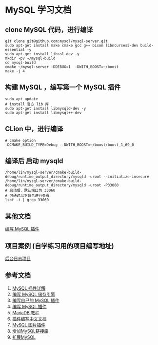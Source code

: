 # MySQL 学习文档

## clone MySQL 代码，进行编译
```
git clone git@github.com:mysql/mysql-server.git
sudo apt-get install make cmake gcc g++ bison libncurses5-dev build-essential -y
sudo apt-get install libssl-dev -y 
mkdir -pv ~/mysql-build
cd mysql-build 
cmake ~/mysql-server -DDEBUG=1  -DWITH_BOOST=~/boost
make -j 4
```

## 构建 MySQL ，编写第一个 MySQL 插件

```shell
sudo apt update
# install 官方 lib 库
sudo apt-get install libmysqld-dev -y
sudo apt-get install libmysql++-dev
```

## CLion 中，进行编译
```shell
# cmake option
-DCMAKE_BUILD_TYPE=Debug --DWITH_BOOST=~/boost/boost_1_69_0
```

## 编译后 启动 mysqld
```shell
/home/lin/mysql-server/cmake-build-debug/runtime_output_directory/mysqld -uroot --initialize-insecure
/home/lin/mysql-server/cmake-build-debug/runtime_output_directory/mysqld -uroot -P33060
# 启动后，默认端口为 33060
# 可通过以下命令进行查看
lsof -i | grep 33060
```

## 其他文档
[编写 MySQL 插件](./plugins/doc/README.md)

## 项目案例 (自学练习用的项目编写地址)
[后台日志项目](../console_log_plugin/console_log.cpp)


## 参考文档
1. [MySQL 插件详解](https://jin-yang.github.io/post/mysql-plugin.html)
2. [编写 MySQL 储存引擎](https://dev.mysql.com/doc/internals/en/custom-engine.html)
3. [编写自己的 MySQL 插件](https://dev.mysql.com/doc/refman/8.0/en/writing-plugins.html)
4. [编写 MySQL 插件](https://dev.mysql.com/doc/refman/8.0/en/writing-plugins-overview.html)
5. [MariaDB 教程](https://mariadb.com/kb/en/library/development-writing-plugins-for-mariadb/)
6. [插件编写中文文档](https://www.docs4dev.com/docs/zh/mysql/5.7/reference/writing-plugins.html#%E7%BC%96%E5%86%99%E6%8F%92%E4%BB%B6)
7. [MySQL 图片插件](https://github.com/netkiller/mysql-image-plugin/blob/master/CMakeLists.txt)
8. [增加MySQL链接库](https://stackoverflow.com/questions/35068444/add-and-link-mysql-libraries-in-a-cmakelist-txt)
9. [扩展MySQL](https://www.deituicms.com/mysql8cn/cn/extending-mysql.html)


